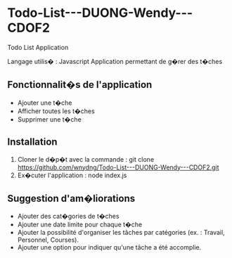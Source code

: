 # Todo-List---DUONG-Wendy---CDOF2
Todo List Application

Langage utilis� : Javascript
Application permettant de g�rer des t�ches


## Fonctionnalit�s de l'application
- Ajouter une t�che
- Afficher toutes les t�ches
- Supprimer une t�che

## Installation
1. Cloner le d�p�t avec la commande : git clone https://github.com/wnydng/Todo-List---DUONG-Wendy---CDOF2.git
2. Ex�cuter l'application : node index.js

## Suggestion d'am�liorations
- Ajouter des cat�gories de t�ches
- Ajouter une date limite pour chaque t�che
- Ajouter la possibilité d'organiser les tâches par catégories (ex. : Travail, Personnel, Courses).
- Ajouter une option pour indiquer qu'une tâche a été accomplie.